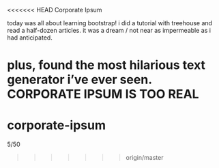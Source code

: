 <<<<<<< HEAD
Corporate Ipsum

today was all about learning bootstrap! i did a tutorial with treehouse
and read a half-dozen articles. it was a dream / not near as
impermeable as i had anticipated. 

plus, found the most hilarious text generator i’ve ever seen.
CORPORATE IPSUM IS TOO REAL
=======
# corporate-ipsum
5/50
>>>>>>> origin/master
